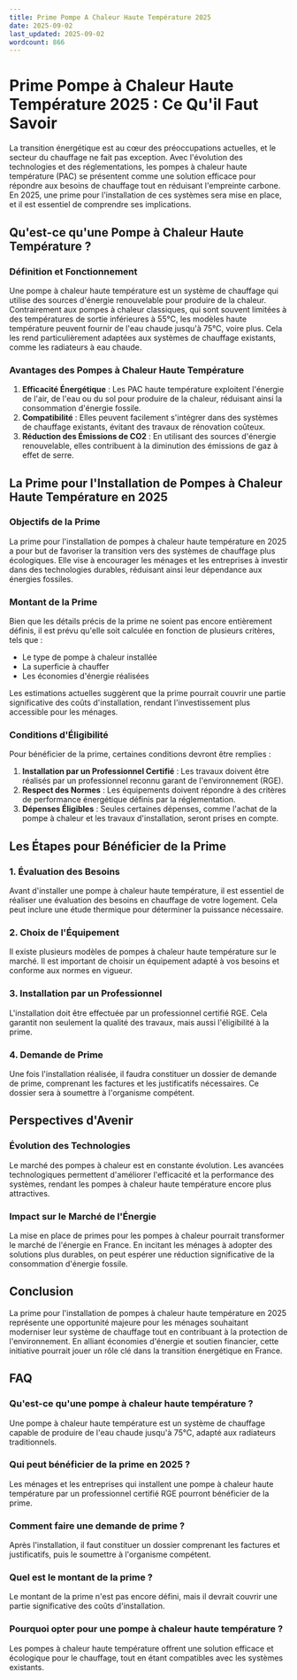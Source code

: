 ```yaml
---
title: Prime Pompe A Chaleur Haute Température 2025
date: 2025-09-02
last_updated: 2025-09-02
wordcount: 866
---
```


# Prime Pompe à Chaleur Haute Température 2025 : Ce Qu'il Faut Savoir

La transition énergétique est au cœur des préoccupations actuelles, et le secteur du chauffage ne fait pas exception. Avec l'évolution des technologies et des réglementations, les pompes à chaleur haute température (PAC) se présentent comme une solution efficace pour répondre aux besoins de chauffage tout en réduisant l'empreinte carbone. En 2025, une prime pour l'installation de ces systèmes sera mise en place, et il est essentiel de comprendre ses implications.

## Qu'est-ce qu'une Pompe à Chaleur Haute Température ?

### Définition et Fonctionnement

Une pompe à chaleur haute température est un système de chauffage qui utilise des sources d'énergie renouvelable pour produire de la chaleur. Contrairement aux pompes à chaleur classiques, qui sont souvent limitées à des températures de sortie inférieures à 55°C, les modèles haute température peuvent fournir de l'eau chaude jusqu'à 75°C, voire plus. Cela les rend particulièrement adaptées aux systèmes de chauffage existants, comme les radiateurs à eau chaude.

### Avantages des Pompes à Chaleur Haute Température

1. **Efficacité Énergétique** : Les PAC haute température exploitent l'énergie de l'air, de l'eau ou du sol pour produire de la chaleur, réduisant ainsi la consommation d'énergie fossile.
2. **Compatibilité** : Elles peuvent facilement s'intégrer dans des systèmes de chauffage existants, évitant des travaux de rénovation coûteux.
3. **Réduction des Émissions de CO2** : En utilisant des sources d'énergie renouvelable, elles contribuent à la diminution des émissions de gaz à effet de serre.

## La Prime pour l'Installation de Pompes à Chaleur Haute Température en 2025

### Objectifs de la Prime

La prime pour l'installation de pompes à chaleur haute température en 2025 a pour but de favoriser la transition vers des systèmes de chauffage plus écologiques. Elle vise à encourager les ménages et les entreprises à investir dans des technologies durables, réduisant ainsi leur dépendance aux énergies fossiles.

### Montant de la Prime

Bien que les détails précis de la prime ne soient pas encore entièrement définis, il est prévu qu'elle soit calculée en fonction de plusieurs critères, tels que :

- Le type de pompe à chaleur installée
- La superficie à chauffer
- Les économies d'énergie réalisées

Les estimations actuelles suggèrent que la prime pourrait couvrir une partie significative des coûts d'installation, rendant l'investissement plus accessible pour les ménages.

### Conditions d'Éligibilité

Pour bénéficier de la prime, certaines conditions devront être remplies :

1. **Installation par un Professionnel Certifié** : Les travaux doivent être réalisés par un professionnel reconnu garant de l'environnement (RGE).
2. **Respect des Normes** : Les équipements doivent répondre à des critères de performance énergétique définis par la réglementation.
3. **Dépenses Éligibles** : Seules certaines dépenses, comme l'achat de la pompe à chaleur et les travaux d'installation, seront prises en compte.

## Les Étapes pour Bénéficier de la Prime

### 1. Évaluation des Besoins

Avant d'installer une pompe à chaleur haute température, il est essentiel de réaliser une évaluation des besoins en chauffage de votre logement. Cela peut inclure une étude thermique pour déterminer la puissance nécessaire.

### 2. Choix de l'Équipement

Il existe plusieurs modèles de pompes à chaleur haute température sur le marché. Il est important de choisir un équipement adapté à vos besoins et conforme aux normes en vigueur.

### 3. Installation par un Professionnel

L'installation doit être effectuée par un professionnel certifié RGE. Cela garantit non seulement la qualité des travaux, mais aussi l'éligibilité à la prime.

### 4. Demande de Prime

Une fois l'installation réalisée, il faudra constituer un dossier de demande de prime, comprenant les factures et les justificatifs nécessaires. Ce dossier sera à soumettre à l'organisme compétent.

## Perspectives d'Avenir

### Évolution des Technologies

Le marché des pompes à chaleur est en constante évolution. Les avancées technologiques permettent d'améliorer l'efficacité et la performance des systèmes, rendant les pompes à chaleur haute température encore plus attractives.

### Impact sur le Marché de l'Énergie

La mise en place de primes pour les pompes à chaleur pourrait transformer le marché de l'énergie en France. En incitant les ménages à adopter des solutions plus durables, on peut espérer une réduction significative de la consommation d'énergie fossile.

## Conclusion

La prime pour l'installation de pompes à chaleur haute température en 2025 représente une opportunité majeure pour les ménages souhaitant moderniser leur système de chauffage tout en contribuant à la protection de l'environnement. En alliant économies d'énergie et soutien financier, cette initiative pourrait jouer un rôle clé dans la transition énergétique en France.

## FAQ

### Qu'est-ce qu'une pompe à chaleur haute température ?

Une pompe à chaleur haute température est un système de chauffage capable de produire de l'eau chaude jusqu'à 75°C, adapté aux radiateurs traditionnels.

### Qui peut bénéficier de la prime en 2025 ?

Les ménages et les entreprises qui installent une pompe à chaleur haute température par un professionnel certifié RGE pourront bénéficier de la prime.

### Comment faire une demande de prime ?

Après l'installation, il faut constituer un dossier comprenant les factures et justificatifs, puis le soumettre à l'organisme compétent.

### Quel est le montant de la prime ?

Le montant de la prime n'est pas encore défini, mais il devrait couvrir une partie significative des coûts d'installation.

### Pourquoi opter pour une pompe à chaleur haute température ?

Les pompes à chaleur haute température offrent une solution efficace et écologique pour le chauffage, tout en étant compatibles avec les systèmes existants.